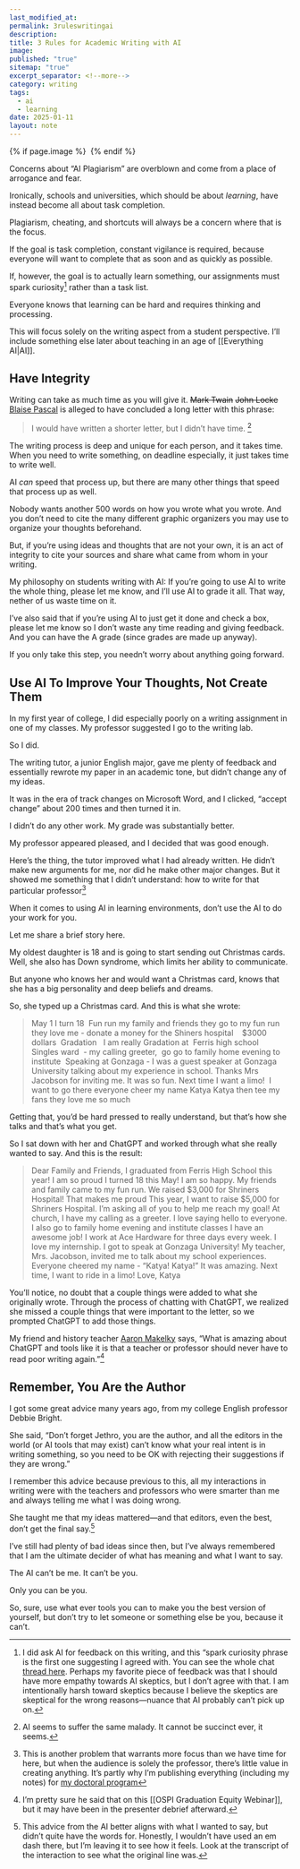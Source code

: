 ```yaml
---
last_modified_at: 
permalink: 3ruleswritingai
description: 
title: 3 Rules for Academic Writing with AI
image: 
published: "true"
sitemap: "true"
excerpt_separator: <!--more-->
category: writing
tags:
  - ai
  - learning
date: 2025-01-11
layout: note
---
```

{% if page.image %} <img src="{{ page.image }}" alt=""> {% endif %}

Concerns about “AI Plagiarism” are overblown and come from a place of arrogance and fear. 

Ironically, schools and universities, which should be about *learning*, have instead become all about task completion. 

Plagiarism, cheating, and shortcuts will always be a concern where that is the focus. 

If the goal is task completion, constant vigilance is required, because everyone will want to complete that as soon and as quickly as possible. 

If, however, the goal is to actually learn something, our assignments must spark curiosity[^4] rather than a task list.

Everyone knows that learning can be hard and requires thinking and processing. 

This will focus solely on the writing aspect from a student perspective. I’ll include something else later about teaching in an age of [[Everything AI|AI]]. 

## Have Integrity
Writing can take as much time as you will give it. ~~Mark Twain~~ ~~John Locke~~ [Blaise Pascal](https://quoteinvestigator.com/2012/04/28/shorter-letter/) is alleged to have concluded a long letter with this phrase: 

> I would have written a shorter letter, but I didn’t have time. [^1]

The writing process is deep and unique for each person, and it takes time. When you need to write something, on deadline especially, it just takes time to write well. 

AI *can* speed that process up, but there are many other things that speed that process up as well. 

Nobody wants another 500 words on how you wrote what you wrote. And you don’t need to cite the many different graphic organizers you may use to organize your thoughts beforehand. 

But, if you’re using ideas and thoughts that are not your own, it is an act of integrity to cite your sources and share what came from whom in your writing. 

My philosophy on students writing with AI: If you’re going to use AI to write the whole thing, please let me know, and I’ll use AI to grade it all. That way, nether of us waste time on it. 

I’ve also said that if you’re using AI to just get it done and check a box, please let me know so I don’t waste any time reading and giving feedback. And you can have the A grade (since grades are made up anyway). 

If you only take this step, you needn’t worry about anything going forward. 

## Use AI To Improve Your Thoughts, Not Create Them
In my first year of college, I did especially poorly on a writing assignment in one of my classes. My professor suggested I go to the writing lab. 

So I did. 

The writing tutor, a junior English major, gave me plenty of feedback and essentially rewrote my paper in an academic tone, but didn’t change any of my ideas. 

It was in the era of track changes on Microsoft Word, and I clicked, “accept change” about 200 times and then turned it in. 

I didn’t do any other work. My grade was substantially better. 

My professor appeared pleased, and I decided that was good enough. 

Here’s the thing, the tutor improved what I had already written. He didn’t make new arguments for me, nor did he make other major changes. But it showed me something that I didn’t understand: how to write for that particular professor[^2]

When it comes to using AI in learning environments, don’t use the AI to do your work for you. 

Let me share a brief story here. 

My oldest daughter is 18 and is going to start sending out Christmas cards. Well, she also has Down syndrome, which limits her ability to communicate. 

But anyone who knows her and would want a Christmas card, knows that she has a big personality and deep beliefs and dreams. 

So, she typed up a Christmas card. And this is what she wrote: 

> May 1 I turn 18 
> Fun run my family and friends they go to my fun run they love me - donate a money for the Shiners hospital    $3000 dollars 
> Gradation   I am really Gradation at  Ferris high school   
> Singles ward  - my calling greeter,  go go to family home evening to institute 
> Speaking at Gonzaga - I was a guest speaker at Gonzaga University talking about my experience in school. Thanks Mrs Jacobson for inviting me. It was so fun. Next time I want a limo!  I want to go there everyone cheer my name Katya Katya then tee my fans they love me so much

Getting that, you’d be hard pressed to really understand, but that’s how she talks and that’s what you get. 

So I sat down with her and ChatGPT and worked through what she really wanted to say. And this is the result: 

> Dear Family and Friends,
> I graduated from Ferris High School this year! I am so proud
> I turned 18 this May! I am so happy.
> My friends and family came to my fun run. We raised $3,000 for Shriners Hospital! That makes me proud
> This year, I want to raise $5,000 for Shriners Hospital. I’m asking all of you to help me reach my goal!
> At church, I have my calling as a greeter. I love saying hello to everyone. I also go to family home evening and institute classes
> I have an awesome job! I work at Ace Hardware for three days every week. I love my internship.
> I got to speak at Gonzaga University! My teacher, Mrs. Jacobson, invited me to talk about my school experiences. Everyone cheered my name - “Katya! Katya!” It was amazing. Next time, I want to ride in a limo!
> Love,
> Katya

You’ll notice, no doubt that a couple things were added to what she originally wrote. Through the process of chatting with ChatGPT, we realized she missed a couple things that were important to the letter, so we prompted ChatGPT to add those things. 

My friend and history teacher [Aaron Makelky](https://www.aaronmakelky.com/links) says, “What is amazing about ChatGPT and tools like it is that a teacher or professor should never have to read poor writing again.”[^3]

## Remember, You Are the Author
I got some great advice many years ago, from my college English professor Debbie Bright. 

She said, “Don’t forget Jethro, you are the author, and all the editors in the world (or AI tools that may exist) can’t know what your real intent is in writing something, so you need to be OK with rejecting their suggestions if they are wrong.” 

I remember this advice because previous to this, all my interactions in writing were with the teachers and professors who were smarter than me and always telling me what I was doing wrong. 

She taught me that my ideas mattered—and that editors, even the best, don’t get the final say.[^5]

I’ve still had plenty of bad ideas since then, but I’ve always remembered that I am the ultimate decider of what has meaning and what I want to say. 

The AI can’t be me. It can’t be you. 

Only you can be you. 

So, sure, use what ever tools you can to make you the best version of yourself, but don’t try to let someone or something else be you, because it can’t. 


[^1]: AI seems to suffer the same malady. It cannot be succinct ever, it seems. 
[^2]: This is another problem that warrants more focus than we have time for here, but when the audience is solely the professor, there’s little value in creating anything. It’s partly why I’m publishing everything (including my notes) for [my doctoral program](https://drjethro.com/Why+This+Site)
[^3]: I’m pretty sure he said that on this [[OSPI Graduation Equity Webinar]], but it may have been in the presenter debrief afterward.
[^4]: I did ask AI for feedback on this writing, and this “spark curiosity phrase is the first one suggesting I agreed with. You can see the whole chat [thread here](https://chatgpt.com/share/67827434-ae34-800f-9d3d-49775a3f81f4). Perhaps my favorite piece of feedback was that I should have more empathy towards AI skeptics, but I don’t agree with that. I am intentionally harsh toward skeptics because I believe the skeptics are skeptical for the wrong reasons—nuance that AI probably can’t pick up on. 
[^5]: This advice from the AI better aligns with what I wanted to say, but didn’t quite have the words for. Honestly, I wouldn’t have used an em dash there, but I’m leaving it to see how it feels. Look at the transcript of the interaction to see what the original line was. 